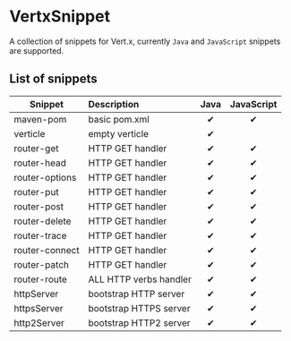 # VertxSnippet

A collection of snippets for Vert.x, currently `Java` and `JavaScript` snippets are supported.

## List of snippets


| Snippet        | Description            | Java  | JavaScript |
| -------------- |:-----------------------|:-----:|:----------:|
| maven-pom      | basic pom.xml          | ✔     | ✔         |
| verticle       | empty verticle         | ✔     |           |
| router-get     | HTTP GET handler       | ✔     | ✔         |
| router-head    | HTTP GET handler       | ✔     | ✔         |
| router-options | HTTP GET handler       | ✔     | ✔         |
| router-put     | HTTP GET handler       | ✔     | ✔         |
| router-post    | HTTP GET handler       | ✔     | ✔         |
| router-delete  | HTTP GET handler       | ✔     | ✔         |
| router-trace   | HTTP GET handler       | ✔     | ✔         |
| router-connect | HTTP GET handler       | ✔     | ✔         |
| router-patch   | HTTP GET handler       | ✔     | ✔         |
| router-route   | ALL HTTP verbs handler | ✔     | ✔         |
| httpServer     | bootstrap HTTP server  | ✔     | ✔         |
| httpsServer    | bootstrap HTTPS server | ✔     | ✔         |
| http2Server    | bootstrap HTTP2 server | ✔     | ✔         |
